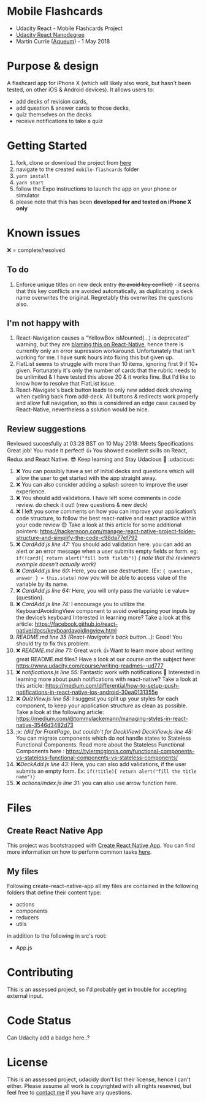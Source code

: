 # Mobile Flashcards

* Udacity React - Mobile Flashcards Project
* [Udacity React Nanodegree](https://eu.udacity.com/course/react-nanodegree--nd019)
* Martin Currie ([Aqueum](http://martin.aqueum.com)) - 1 May 2018

# Purpose & design

A flashcard app for iPhone X (which will likely also work, but hasn't been tested, on other iOS & Android devices). It allows users to:

* add decks of revision cards,
* add question & answer cards to those decks,
* quiz themselves on the decks
* receive notifications to take a quiz

# Getting Started

1.  fork, clone or download the project from [here](https://github.com/Aqueum/mobile-flashcards)
2.  navigate to the created `mobile-flashcards` folder
3.  `yarn install`
4.  `yarn start`
5.  follow the Expo instructions to launch the app on your phone or simulator
6.  please note that this has been **developed for and tested on iPhone X only**

# Known issues

:x: = complete/resolved

## To do

1.  Enforce unique titles on new deck entry ~~(to avoid key conflict)~~ - it seems that this key conflicts are avoided automatically, as duplicating a deck name overwrites the original. Regretably this overwrites the questions also.

## I'm not happy with

1.  React-Navigation causes a "YellowBox isMounted(...) is deprecated" warning, but they are [blaming this on React-Native](https://github.com/react-navigation/react-navigation/issues/3956#issuecomment-385568845), hence there is currently only an error supression workaround. Unfortunately that isn't working for me. I have sunk hours into fixing this but given up.
2.  FlatList seems to struggle with more than 10 items, ignoring first 9 if 10+ given. Fortunately it's only the number of cards that the rubric needs to be unlimited & I have tested this above 20 & it works fine. But I'd like to know how to resolve that FlatList issue.
3.  React-Navigate's back button leads to only new added deck showing when cycling back from add-deck. All buttons & redirects work properly and allow full navigation, so this is considered an edge case caused by React-Native, nevertheless a solution would be nice.

## Review suggestions

Reviewed succesfully at 03:28 BST on 10 May 2018:
Meets Specifications
Great job! You made it perfect! :+1:
You showed excellent skills on React, Redux and React Native. :sunglasses:
Keep learning and Stay Udacious :clap: :udacious:

1.  :x: You can possibly have a set of initial decks and questions which will allow the user to get started with the app straight away.
2.  :x: You can also consider adding a splash screen to improve the user experience.
3.  :x: You should add validations. I have left some comments in code review. do check it out! (new questions & new deck)
4.  :x: I left you some comments on how you can improve your application’s code structure, to follow the best react-native and react practice within your code review :blush:
    Take a look at this article for some additional pointers: https://hackernoon.com/manage-react-native-project-folder-structure-and-simplify-the-code-c98da77ef792
5.  :x: _CardAdd.js line 47:_ You should add validation here. you can add an alert or an error message when a user submits empty fields or form.
    eg: `if(!card){ return alert("fill both fields")}` _( note that the reviewers example doesn't actually work)_
6.  :x: _CardAdd.js line 60:_ Here, you can use destructure. (Ex: `{ question, answer } = this.state)` now you will be able to access value of the variable by its name.
7.  :x: _CardAdd.js line 64:_ Here, you will only pass the variable i.e value={question}.
8.  :x: _CardAdd.js line 74:_ I encourage you to utilize the KeyboardAvoidingView component to avoid overlapping your inputs by the device’s keyboard
    Interested in learning more? Take a look at this article: https://facebook.github.io/react-native/docs/keyboardavoidingview.html
9.  _README.md line 35 (React-Navigate's back button...):_ Good! You should try to fix this problem.
10. :x: _README.md line 71:_ Great work :+1: Want to learn more about writing great README.md files? Have a look at our course on the subject here: https://www.udacity.com/course/writing-readmes--ud777
11. :x: _notifications.js line 55:_ Fantastic work with notifications :clap:
    Interested in learning more about push notifications with react-native? Take a look at this article: https://medium.com/differential/how-to-setup-push-notifications-in-react-native-ios-android-30ea0131355e
12. :x: _QuizView.js line 58:_ I suggest you split up your styles for each component, to keep your application structure as clean as possible.
    Take a look at the following article: https://medium.com/@tommylackemann/managing-styles-in-react-native-3546d3482d73
13. ;x: _(did for FrontPage, but couldn't for DeckView)_ _DeckView.js line 48:_ You can migrate components which do not handle states to Stateless Functional Components. Read more about the Stateless Functional Components here : https://tylermcginnis.com/functional-components-vs-stateless-functional-components-vs-stateless-components/
14. :x:_DeckAdd.js line 43:_ Here, you can also add validations, if the user submits an empty form. Ex: `if(!title){ return alert("fill the title name")}`
15. :x: _actions/index.js line 31:_ you can also use arrow function here.

# Files

## Create React Native App

This project was bootstrapped with [Create React Native App](https://github.com/react-community/create-react-native-app). You can find more information on how to perform common tasks [here](https://github.com/react-community/create-react-native-app/blob/master/README.md).

## My files

Following create-react-native-app all my files are contained in the following folders that define their content type:

* actions
* components
* reducers
* utils

in addition to the following in src's root:

* App.js

# Contributing

This is an assessed project, so I'd probably get in trouble for accepting external input.

# Code Status

Can Udacity add a badge here..?

# License

This is an assessed project, udacidy don't list their license, hence I can't either. Please assume all work is copyrighted with all rights resevred, but feel free to [contact me](http://www.aqueum.com/contact/)
if you have any questions.
